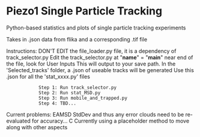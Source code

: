# Piezo1 Single Particle Tracking
Python-based statistics and plots of single particle tracking experiments

Takes in .json data from flika and a corresponding .tif file

Instructions:   DON'T EDIT the file_loader.py file, it is a dependency of track_selector.py
                Edit the track_selector.py at "__name__" = "__main__" near end of the file, look for User Inputs
                This will output to your save path.
                In the 'Selected_tracks' folder, a .json of useable tracks will be generated
                Use this .json for all the 'stat_xxxx.py' files

                Step 1: Run track_selector.py
                Step 2: Run stat_MSD.py
                Step 3: Run mobile_and_trapped.py
                Step 4: TBD...


Current problems:   EAMSD StdDev and thus any error clouds need to be re-evaluated for accuracy... C
                    Currently using a placeholder method to move along with other aspects

